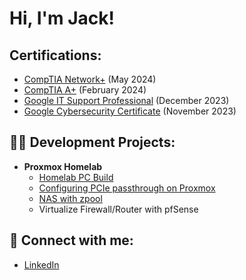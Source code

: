 <h1>Hi, I'm Jack! </h1>

<h2>Certifications:</h2>

  - [CompTIA Network+](https://i.imgur.com/pikaMvV.png) (May 2024)
  - [CompTIA A+](https://i.imgur.com/npvkKmV.png) (February 2024) 
  - [Google IT Support Professional](https://i.imgur.com/GSDwZIM.png) (December 2023)
  - [Google Cybersecurity Certificate](https://i.imgur.com/z4Vrobd.png) (November 2023)

<h2>👨‍💻 Development Projects:</h2>

- <b>Proxmox Homelab </b>
  - [Homelab PC Build](https://github.com/JRiddle-tech/Homelab-Build/tree/main)
  - [Configuring PCIe passthrough on Proxmox](https://github.com/JRiddle-tech/ProxmoxHomeLab/tree/main)
  - [NAS with zpool](https://github.com/JRiddle-tech/ProxmoxNAS)
  - Virtualize Firewall/Router with pfSense

<h2> 🤳 Connect with me:</h2>

  - [LinkedIn](www.linkedin.com/in/jack-riddle-tech)

<!--
Here are some ideas to get you started:

- 🔭 I’m currently working on ...
- 🌱 I’m currently learning ...
- 👯 I’m looking to collaborate on ...
- 🤔 I’m looking for help with ...
- 💬 Ask me about ...
- 📫 How to reach me: ...
- 😄 Pronouns: ...
- ⚡ Fun fact: ...
-->
